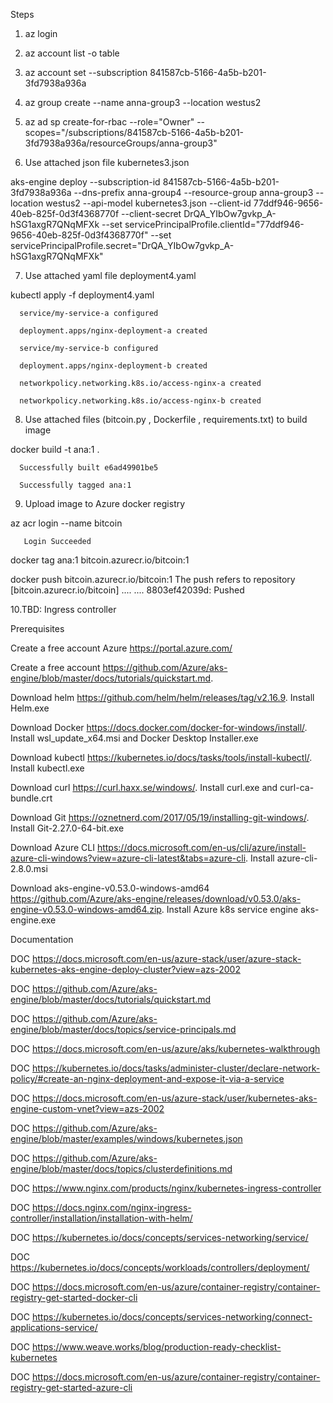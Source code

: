 Steps

1. az login

2. az account list -o table

3. az account set --subscription 841587cb-5166-4a5b-b201-3fd7938a936a

4. az group create --name anna-group3 --location westus2

5. az ad sp create-for-rbac --role="Owner" --scopes="/subscriptions/841587cb-5166-4a5b-b201-3fd7938a936a/resourceGroups/anna-group3"

6. Use  attached json file kubernetes3.json 

aks-engine deploy --subscription-id 841587cb-5166-4a5b-b201-3fd7938a936a  --dns-prefix anna-group4  --resource-group anna-group3 --location westus2  --api-model  kubernetes3.json  --client-id 77ddf946-9656-40eb-825f-0d3f4368770f   --client-secret DrQA_YIbOw7gvkp_A-hSG1axgR7QNqMFXk  --set servicePrincipalProfile.clientId="77ddf946-9656-40eb-825f-0d3f4368770f" --set servicePrincipalProfile.secret="DrQA_YIbOw7gvkp_A-hSG1axgR7QNqMFXk"

7. Use  attached yaml file deployment4.yaml

kubectl  apply -f  deployment4.yaml

      service/my-service-a configured

      deployment.apps/nginx-deployment-a created

      service/my-service-b configured

      deployment.apps/nginx-deployment-b created

      networkpolicy.networking.k8s.io/access-nginx-a created

      networkpolicy.networking.k8s.io/access-nginx-b created

8. Use attached files (bitcoin.py , Dockerfile , requirements.txt) to build image

docker build -t ana:1  .

      Successfully built e6ad49901be5
      
      Successfully tagged ana:1
      
 9. Upload image to Azure docker registry
 
 az acr login --name bitcoin
      
       Login Succeeded
 
 docker tag ana:1 bitcoin.azurecr.io/bitcoin:1
 
 docker push bitcoin.azurecr.io/bitcoin:1
        The push refers to repository [bitcoin.azurecr.io/bitcoin]
        ....
        ....
        8803ef42039d: Pushed
 
 10.TBD: Ingress controller
 
 
Prerequisites

Create a free account Azure  https://portal.azure.com/

Create a free account https://github.com/Azure/aks-engine/blob/master/docs/tutorials/quickstart.md.

Download helm https://github.com/helm/helm/releases/tag/v2.16.9.
Install Helm.exe

Download Docker https://docs.docker.com/docker-for-windows/install/.
Install wsl_update_x64.msi and Docker Desktop Installer.exe

Download kubectl https://kubernetes.io/docs/tasks/tools/install-kubectl/.
Install kubectl.exe

Download curl	https://curl.haxx.se/windows/.
Install curl.exe and curl-ca-bundle.crt

Download Git 	https://oznetnerd.com/2017/05/19/installing-git-windows/.
Install Git-2.27.0-64-bit.exe

Download Azure CLI https://docs.microsoft.com/en-us/cli/azure/install-azure-cli-windows?view=azure-cli-latest&tabs=azure-cli.
Install azure-cli-2.8.0.msi

Download aks-engine-v0.53.0-windows-amd64 https://github.com/Azure/aks-engine/releases/download/v0.53.0/aks-engine-v0.53.0-windows-amd64.zip.
Install Azure k8s  service  engine aks-engine.exe

Documentation

DOC  https://docs.microsoft.com/en-us/azure-stack/user/azure-stack-kubernetes-aks-engine-deploy-cluster?view=azs-2002

DOC  https://github.com/Azure/aks-engine/blob/master/docs/tutorials/quickstart.md

DOC  https://github.com/Azure/aks-engine/blob/master/docs/topics/service-principals.md

DOC  https://docs.microsoft.com/en-us/azure/aks/kubernetes-walkthrough

DOC  https://kubernetes.io/docs/tasks/administer-cluster/declare-network-policy/#create-an-nginx-deployment-and-expose-it-via-a-service

DOC  https://docs.microsoft.com/en-us/azure-stack/user/kubernetes-aks-engine-custom-vnet?view=azs-2002
   
DOC  https://github.com/Azure/aks-engine/blob/master/examples/windows/kubernetes.json

DOC  https://github.com/Azure/aks-engine/blob/master/docs/topics/clusterdefinitions.md

DOC  https://www.nginx.com/products/nginx/kubernetes-ingress-controller

DOC  https://docs.nginx.com/nginx-ingress-controller/installation/installation-with-helm/

DOC  https://kubernetes.io/docs/concepts/services-networking/service/

DOC  https://kubernetes.io/docs/concepts/workloads/controllers/deployment/

DOC  https://docs.microsoft.com/en-us/azure/container-registry/container-registry-get-started-docker-cli

DOC  https://kubernetes.io/docs/concepts/services-networking/connect-applications-service/

DOC  https://www.weave.works/blog/production-ready-checklist-kubernetes

DOC  https://docs.microsoft.com/en-us/azure/container-registry/container-registry-get-started-azure-cli






